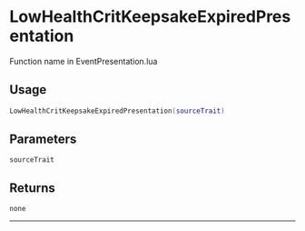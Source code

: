 # LowHealthCritKeepsakeExpiredPresentation
Function name in EventPresentation.lua
## Usage
```lua
LowHealthCritKeepsakeExpiredPresentation(sourceTrait)
```
## Parameters
`sourceTrait`
## Returns
`none`

---